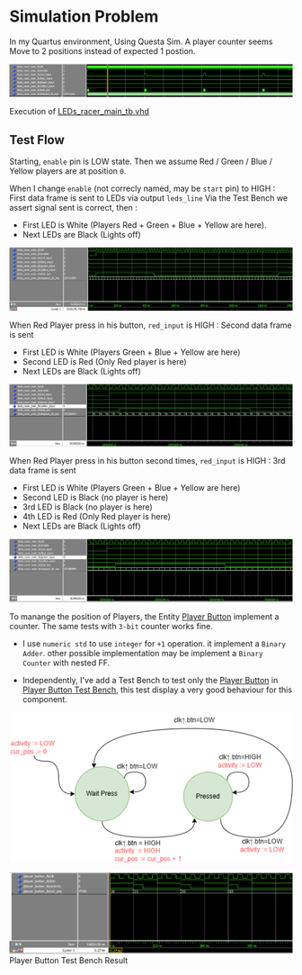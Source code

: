 # Simulation Problem

In my Quartus environment, Using Questa Sim. A player counter seems Move to 2 positions instead of expected 1 postion.

![Global Test Flow](../assets/sim_problem_global_tb_run.png)

Execution of [LEDs_racer_main_tb.vhd](../LEDs_racer_main_tb.vhd)


## Test Flow

Starting, `enable` pin is LOW state. Then we assume Red / Green / Blue / Yellow players are at position `0`.

When I change `enable` (not correcly named, may be `start` pin) to HIGH : First data frame is sent to LEDs via output `leds_line`
Via the Test Bench we assert signal sent is correct, then :

 - First LED is White (Players Red + Green + Blue + Yellow are here).
 - Next LEDs are Black (Lights off)

![Global Test Flow Frame 1](../assets/sim_problem_global_tb_run_frame1.png)


When Red Player press in his button, `red_input` is HIGH : Second data frame is sent

 - First LED is White (Players Green + Blue + Yellow are here)
 - Second LED is Red (Only Red player is here)
 - Next LEDs are Black (Lights off)

![Global Test Flow Frame 2](../assets/sim_problem_global_tb_run_frame2.png)

When Red Player press in his button second times, `red_input` is HIGH : 3rd data frame is sent

 - First LED is White (Players Green + Blue + Yellow are here)
 - Second LED is Black (no player is here)
 - 3rd LED is Black (no player is here)
 - 4th LED is Red (Only Red player is here)
 - Next LEDs are Black (Lights off)

![Global Test Flow Frame 3](../assets/sim_problem_global_tb_run_frame3.png)


To manange the position of Players, the Entity [Player Button](../player_button.vhd) implement a counter. The same tests with `3-bit` counter works fine.

- I use `numeric std` to use `integer` for `+1` operation. it implement a `Binary Adder`. other possible implementation may be implement a `Binary Counter` with nested FF.

- Independently, I've add a Test Bench to test only the [Player Button](../player_button.vhd) in [Player Button Test Bench](../player_button_tb.vhd), this test display a very good behaviour for this component.

![State Diagram of Player Button](../assets/state_diagram_player_button.png)

![Player Button Test Bench Result](../assets/sim_problem_player_button_tb.png)
Player Button Test Bench Result
